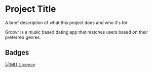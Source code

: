 
# Project Title

A brief description of what this project does and who it's for

Groovr is a music based dating app that matches users based on their preferred genres.


## Badges


[![MIT License](https://img.shields.io/badge/License-MIT-green.svg)](https://choosealicense.com/licenses/mit/)
